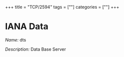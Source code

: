 +++
title = "TCP/2594"
tags = [""]
categories = [""]
+++

# IANA Data

_Name:_ dts

_Description:_ Data Base Server


